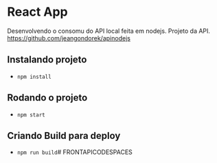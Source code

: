 # React App

Desenvolvendo o consomu do API local feita em nodejs.
Projeto da API. https://github.com/jeangondorek/apinodejs

## Instalando projeto
- ```npm install```

## Rodando o projeto

- ```npm start```

## Criando Build para deploy
- ```npm run build```# FRONTAPICODESPACES
